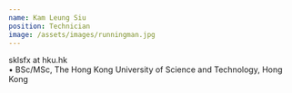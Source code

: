 ```yaml
---
name: Kam Leung Siu
position: Technician 
image: /assets/images/runningman.jpg
---
```

sklsfx at hku.hk  
• BSc/MSc, The Hong Kong University of Science and Technology, Hong Kong
